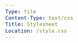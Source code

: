 ```yaml
---
Type: file
Content-Type: text/css
Title: Stylesheet
Location: /style.css
---
```


<style>
.table-wrapper{
    display: block;
    overflow-x: auto;
}

table {
    border-collapse: collapse;
    border-spacing: 0;
    width: 100%;
}

table td ,table th {
    border: 0px;
}

thead td ,table th {

    border: 0px;
}

table th:first-of-type {
    width: 20%;
    padding-left: 20px;
    padding-right: 10px;
}
table th:nth-of-type(2) {
    width: 20%;
    padding-left: 10px;
    padding-right: 10px;
}
table th:nth-of-type(3) {
    width: 20%;
    padding-left: 10px;
    padding-right: 10px;
}
table th:nth-of-type(4) {
    width: 20%;
    padding-left: 10px;
    padding-right: 10px;
}
table th:nth-of-type(5) {
    width: 20%;
    padding-left: 10px;
    padding-right: 20px;
}

table td{
    width: 20%;
    padding-left: 10px;
    padding-right: 10px;
}

* {
    box-sizing: border-box;
}

body {
    font-family: 'Open Sans', sans-serif;
    font-size: 120%;
    color: var(--foreground);
    background: var(--background);
    padding: 0px 15px 0px 15px;
}

header {
    display: flex;
    flex-wrap: wrap;
    justify-content: center;
}

img {
    width: 100%;
    transition-duration: 0.5s;
}

img.charityicon {
    border-radius: 15%;
}

img.charityicon:hover {
transform: scale(1.15);
}

img.setup-image {
max-width: 100%;
    height: 100%;
    object-fit: contain;
    position: absolute;
    top: 50%;
    left: 50%;
    transform: translate(-50%, -50%);
}

.container {
  position: relative;
  text-align: center;
  color: white;
}

/* Centered text */
.centered {
  position: absolute;
  top: 50%;
  left: 50%;
  transform: translate(-50%, -50%);
}

.img-container-wide {
    background: var(--background);
    background-image: url(https://www.transparenttextures.com/patterns/inspiration-geometry.png);
    position: relative;
    width: 100%;
    height:0;
    padding-bottom: 50%;
    border-radius: 30px;
}

.img-container-square {
    position: relative;
    width: 100%;
    height:0;
    padding-bottom: 100%;
}

h1, h2, h3, h4, h5, h6 {
    font-family: 'VC Honey Deck', serif;
    margin: 1rem 0;
}

p, li {
    line-height: inherit;
}

nav {
    font-family: 'VC Honey Deck';
    line-height: 100%;
    overflow: hidden;
    width: 100%;
}

nav li {
    list-style-type: none;
}

nav ul {
    display: flex;
    flex-wrap: wrap;
    justify-content: space-evenly;
    padding: 0;
    align-content: center;
}

.box ul {
    padding-inline-start: 20px;
}

header, main, footer {
    max-width: 45em;
    margin: 1em auto;
}

footer {
    background-color: var(--link);
    color: var(--background);
    height: 3em;
    line-height: 3em;
    max-width: 100%;
}

main {
    display: flex;
    flex-wrap: wrap;
    width: 100%;
    margin: 1em auto;
    padding: 0;
}

footer p {
    font-size: 90%;
    text-align: center;
}

.weblog-title{
    width:8em;
    text-decoration: none;
    border-bottom: 0px;
    line-height: 150%;
}

.weblog-title a:link{color:var(--link);text-decoration: none!important;border-bottom:0px;}
.weblog-title a:link{color:var(--link);text-decoration: none!important;border-bottom:0px;}

nav a:link { color: var(--background);text-decoration: none!important; border-bottom: 1px dotted var(--background); }
nav a:visited { color: var(--background);text-decoration: none!important; border-bottom: 1px dotted var(--background) }
nav a:hover { color: var(--background);text-decoration: none!important; border-bottom: 1px solid var(--background) }
nav a:active { color: var(--background);text-decoration: none!important; border-bottom: 1px solid var(--background) }

a:link { color: var(--link);text-decoration: none!important; border-bottom: 1px dotted var(--link); }
a:visited { color: var(--link);text-decoration: none!important; border-bottom: 1px dotted var(--link) }
a:hover { color: var(--link);text-decoration: none!important; border-bottom: 1px solid var(--link) }
a:active { color: var(--link);text-decoration: none!important; border-bottom: 1px solid var(--link) }

.post-info, .post-tags {
    font-size: 85%;
    color: var(--unimportant);
    text-align: center;
}

.post-info i:nth-child(2) {
    margin-left: .75em;
}

.tag {
    font-family: 'VC Honey Deck';
    color: var(--foreground) !important;
    padding: 0em .4em;
    border-radius: 25px;
    display: inline-block;
}

.tag:before {
    font-family: "Font Awesome 6 Free";
    font-weight: bold;
    content: '\f02b';
    padding-right: 0.25em;
}
hr {
    border: 0;
    height: 1px;
    background: var(--articleBorder);
    margin: 1em 0;
}

.video-container {
    position: relative;
    width: 100%;
    padding-bottom: 56.25%;
}

.video-container-square {
    position: relative;
    width: 100%;
    padding-bottom: 100%;
}

.video {
    position: absolute;
    top: 0;
    left: 0;
    width: 100%;
    height: 100%;
    border-radius: 30px;
    
}

.caption {
    font-size: 90%;
    font-style: italic;
    text-align: center;
    margin-top: -18px;
}
/*
.box {
    border-radius: 30px;
    background: var(--articleBG);
    border: 5px solid var(--articleBorder);
    padding: 5px 25px 5px 25px;
}
*/
.nav-box {
    background: var(--link);
    flex-grow: 1;
    margin: 1rem 0;
}

.box:not(:first-of-type) {
margin-top: 20px;
}


.flex-column{
    display: block;
    flex-grow: 1;
    flex-shrink: 1;
    flex-basis: auto;
    align-self: auto;
    order: 0;
    height: fit-content;
}

.flex-column:nth-child(1) {
  width: 100%;
    padding: 0;
}

.flex-column:nth-child(2) {
  width: 60%;
}

.flex-column:nth-child(3) {
  width: 35%;
  font-size: 90%;
  line-height: 150%;
}

aside {
    border-radius: 100px;
    background: var(--articleBorder);
    padding: 10px;
    margin-bottom: 10px;
}

blockquote {
    background: var(--articleBorder);
    border-radius: 20px;
    padding: inherit;
    font-style: italic;
    margin: 20px 0 20px 0;
}

code {
    background: var(--foreground);
    color: var(--articleBG);
    padding: 5px;
}

form {
  background-color: var(--articleBorder);
  height: 50px;
  border-radius: 20px;
  display: flex;
  flex-direction: row;
  align-items: center;
margin-bottom: 10px;
}

input {
  all: unset;
  font: 16px 'Open Sans', sans-serif;
  color: #fff;
  height: 100%;
  width: 100%;
  padding: 6px 10px;
}

::placeholder {
  color: #fff;
  opacity: 0.7; 
}

button {
  all: unset;
  cursor: pointer;
  width: 50px;
  height: 50px;
}

svg {
  color: #fff;
  fill: currentColor;
  width: 50px;
  height: 50px;
  padding: 10px;
}

del {
    text-decoration-line: line-through;
    opacity: 50%;
    /* text-decoration-style: wavy;
    text-decoration-color: #ff0000CC; */
}
</style>